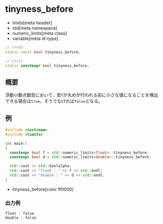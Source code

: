 # tinyness_before
* limits[meta header]
* std[meta namespace]
* numeric_limits[meta class]
* variable[meta id-type]

```cpp
// C++03
static const bool tinyness_before;

// C++11
static constexpr bool tinyness_before;
```

## 概要
浮動小数点数型において、型`T`が丸めが行われる前に小さな値になることを検出できる場合は`true`、そうでなければ`false`となる。


## 例
```cpp example
#include <iostream>
#include <limits>

int main()
{
  constexpr bool f = std::numeric_limits<float>::tinyness_before;
  constexpr bool d = std::numeric_limits<double>::tinyness_before;

  std::cout << std::boolalpha;
  std::cout << "float : " << f << std::endl;
  std::cout << "double : " << d << std::endl;
}
```
* tinyness_before[color ff0000]

### 出力例
```
float : false
double : false
```
